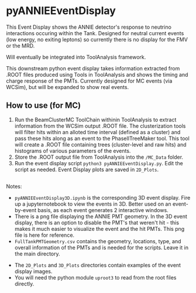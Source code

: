 # pyANNIEEventDisplay

This Event Display shows the ANNIE detector's response to neutrino interactions occuring within the Tank. Designed for neutral current events (low energy, no exiting leptons) so currently there is no display for the FMV or the MRD.

Will eventually be integrated into ToolAnalysis framework.

This downstream python event display takes information extracted from .ROOT files produced using Tools in ToolAnalysis and shows the timing and charge response of the PMTs. Currently designed for MC events (via WCSim), but will be expanded to show real events.

## How to use (for MC)

1. Run the BeamClusterMC ToolChain withinin ToolAnalysis to extract information from the WCSim output .ROOT file. The clusterization tools will filter hits within an alloted time interval (defined as a cluster) and pass these hits along as an event to the PhaseIITreeMaker tool. This tool will create a .ROOT file containing trees (cluster-level and raw hits) and histograms of various parameters of the events.
2. Store the .ROOT output file from ToolAnalysis into the `/MC_Data` folder.
3. Run the event display script `python3 pyANNIEEventDisplay.py`. Edit the script as needed. Event Display plots are saved in `2D_Plots`.

##
Notes: 
- `pyANNIEEventDisplay3D.ipynb` is the corresponding 3D event display. Fire up a jupyternotebook to view the events in 3D. Better used on an event-by-event basis, as each event generates 2 interactive windows.
- There is a png file displaying the ANNIE PMT geometry. In the 3D event display, there is an option to disable the PMT's that weren't hit - this makes it much easier to visualize the event and the hit PMTs. This png file is here for reference. 
- `FullTankPMTGeometry.csv` contains the geometry, locations, type, and overall information of the PMTs and is needed for the scripts. Leave it in the main directory.
+ The `2D_Plots` and `3D_Plots` directories contain examples of the event display images.
+ You will need the python module `uproot3` to read from the root files directly.
